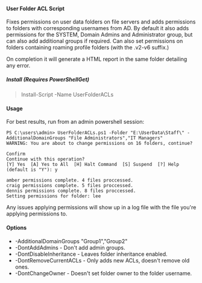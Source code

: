 #### User Folder ACL Script

Fixes permissions on user data folders on file servers and adds permissions to folders with corresponding usernames from AD. By default it also adds permissions for the SYSTEM, Domain Admins and Administrator group, but can also add additional groups if required. Can also set permissions on folders containing roaming profile folders (with the .v2-v6 suffix.)

On completion it will generate a HTML report in the same folder detailing any error.

##### Install (Requires PowerShellGet)

> Install-Script -Name UserFolderACLs

#### Usage

For best results, run from an admin powershell session:

```>
PS C:\users\admin> UserFolderACLs.ps1 -Folder "E:\UserData\Staff\" -AdditionalDomainGroups "File Administrators","IT Managers"
WARNING: You are about to change permissions on 16 folders, continue?

Confirm
Continue with this operation?
[Y] Yes  [A] Yes to All  [H] Halt Command  [S] Suspend  [?] Help (default is "Y"): y

amber permissions complete. 4 files proccessed.
craig permissions complete. 5 files proccessed.
dennis permissions complete. 8 files proccessed.
Setting permissions for folder: lee
```

Any issues applying permissions will show up in a log file with the file you're applying permissions to.

#### Options
* -AdditionalDomainGroups "Group1","Group2"
* -DontAddAdmins  - Don't add admin groups.
* -DontDisableInheritance - Leaves folder inheritance enabled.
* -DontRemoveCurrentACLs  - Only adds new ACLs, doesn't remove old ones.
* -DontChangeOwner - Doesn't set folder owner to the folder username.